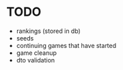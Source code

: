 # TODO

- rankings (stored in db)
- seeds
- continuing games that have started
- game cleanup
- dto validation
